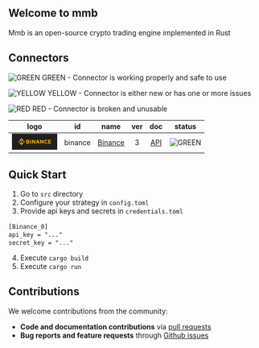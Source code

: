 ## Welcome to mmb
Mmb is an open-source crypto trading engine implemented in Rust

## Connectors

![GREEN](https://via.placeholder.com/15/008000/?text=+) GREEN - Connector is working properly and safe to use

![YELLOW](https://via.placeholder.com/15/ffff00/?text=+) YELLOW - Connector is either new or has one or more issues

![RED](https://via.placeholder.com/15/f03c15/?text=+) RED - Connector is broken and unusable


| logo | id | name | ver | doc | status |
|:---:|:---:|:---:|:---:|:---:|:---:|
| <img src="assets/binance-logo.jpg" alt="Binance" width="90" /> | binance | [Binance](https://www.binance.com/) | 3 | [API](https://github.com/binance/binance-spot-api-docs/blob/master/rest-api.md) | ![GREEN](https://via.placeholder.com/15/008000/?text=+)|

## Quick Start

1. Go to `src` directory
2. Configure your strategy in `config.toml`
3. Provide api keys and secrets in `credentials.toml`
```
[Binance_0]
api_key = "..."
secret_key = "..."
```
4. Execute `cargo build`
5. Execute `cargo run`

## Contributions

We welcome contributions from the community:
- **Code and documentation contributions** via [pull requests](https://github.com/purefinance/mmb/pulls)
- **Bug reports and feature requests** through [Github issues](https://github.com/purefinance/mmb/issues)
